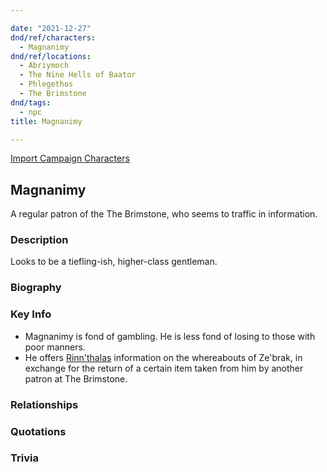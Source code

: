 ```yaml
---

date: "2021-12-27"
dnd/ref/characters:
  - Magnanimy
dnd/ref/locations:
  - Abriymoch
  - The Nine Hells of Baator
  - Phlegethos
  - The Brimstone
dnd/tags:
  - npc
title: Magnanimy

---
```


[Import Campaign Characters](/dnd/characters/)

## Magnanimy

A regular patron of the The Brimstone, who seems to traffic in information.

### Description

Looks to be a tiefling-ish, higher-class gentleman.

### Biography

### Key Info

- Magnanimy is fond of gambling. He is less fond of losing to those with poor manners.
- He offers [Rinn'thalas](/dnd/characters/rinnthalas-liadon) information on the whereabouts of Ze'brak, in exchange for the return of a certain item taken from him by another patron at The Brimstone.

### Relationships

### Quotations

### Trivia
